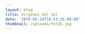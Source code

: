 ```yaml
---
layout: blog
title: Virgenes del Sol
date: '2019-02-24T16:53:25-08:00'
thumbnail: /uploads/fot2b.jpg
---
```



